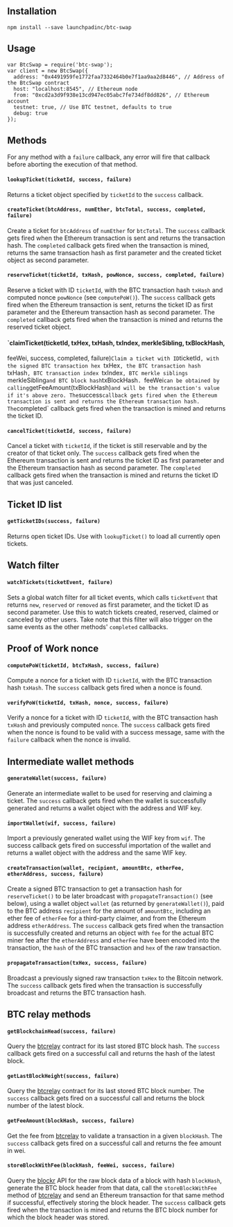 ## Installation
```
npm install --save launchpadinc/btc-swap
```

## Usage
```
var BtcSwap = require('btc-swap');
var client = new BtcSwap({
  address: "0x4491959fe1772faa7332464b0e7f1aa9aa2d8446", // Address of the BtcSwap contract
  host: "localhost:8545", // Ethereum node
  from: "0xcd2a3d9f938e13cd947ec05abc7fe734df8dd826", // Ethereum account
  testnet: true, // Use BTC testnet, defaults to true
  debug: true
});
```

## Methods
For any method with a `failure` callback, any error will fire that callback
before aborting the execution of that method.

#### `lookupTicket(ticketId, success, failure)`
Returns a ticket object specified by `ticketId` to the `success` callback.

#### `createTicket(btcAddress, numEther, btcTotal, success, completed, failure)`
Create a ticket for `btcAddress` of `numEther` for `btcTotal`. The `success`
callback gets fired when the Ethereum transaction is sent and returns the
transaction hash. The `completed` callback gets fired when the transaction
is mined, returns the same transaction hash as first parameter and the created
ticket object as second parameter.

#### `reserveTicket(ticketId, txHash, powNonce, success, completed, failure)`
Reserve a ticket with ID `ticketId`, with the BTC transaction hash `txHash`
and computed nonce `powNonce` (see `computePoW()`). The `success` callback
gets fired when the Ethereum transaction is sent, returns the ticket ID as
first parameter and the Ethereum transaction hash as second parameter. The
`completed` callback gets fired when the transaction is mined and returns the
reserved ticket object.

#### `claimTicket(ticketId, txHex, txHash, txIndex, merkleSibling, txBlockHash,
  feeWei, success, completed, failure)`
Claim a ticket with ID `ticketId`, with the signed BTC transaction hex `txHex`,
the BTC transaction hash `txHash`, BTC transaction index `txIndex`, BTC merkle
siblings `merkleSibling` and BTC block hash `txBlockHash`. `feeWei` can be
obtained by calling `getFeeAmount(txBlockHash)` and will be the transaction's
value if it's above zero. The `success` callback gets fired when the Ethereum
transaction is sent and returns the Ethereum transaction hash. The `completed`
callback gets fired when the transaction is mined and returns the ticket ID.

#### `cancelTicket(ticketId, success, failure)`
Cancel a ticket with `ticketId`, if the ticket is still reservable and by
the creator of that ticket only. The `success` callback gets fired when the
Ethereum transaction is sent and returns the ticket ID as first parameter and
the Ethereum transaction hash as second parameter. The `completed` callback gets
fired when the transaction is mined and returns the ticket ID that was just
canceled.

## Ticket ID list
#### `getTicketIDs(success, failure)`
Returns open ticket IDs. Use with `lookupTicket()` to load all currently open
tickets.

## Watch filter
#### `watchTickets(ticketEvent, failure)`
Sets a global watch filter for all ticket events, which calls `ticketEvent` that
returns `new`, `reserved` or `removed` as first parameter, and the ticket ID
as second parameter. Use this to watch tickets created, reserved, claimed or
canceled by other users. Take note that this filter will also trigger on the
same events as the other methods' `completed` callbacks.

## Proof of Work nonce
#### `computePoW(ticketId, btcTxHash, success, failure)`
Compute a nonce for a ticket with ID `ticketId`, with the BTC transaction hash
`txHash`. The `success` callback gets fired when a nonce is found.

#### `verifyPoW(ticketId, txHash, nonce, success, failure)`
Verify a nonce for a ticket with ID `ticketId`, with the BTC transaction hash
`txHash` and previously computed `nonce`. The `success` callback gets fired
when the nonce is found to be valid with a success message, same with the
`failure` callback when the nonce is invalid.

## Intermediate wallet methods
#### `generateWallet(success, failure)`
Generate an intermediate wallet to be used for reserving and claiming a ticket.
The `success` callback gets fired when the wallet is successfully generated and
returns a wallet object with the address and WIF key.

#### `importWallet(wif, success, failure)`
Import a previously generated wallet using the WIF key from `wif`. The success
callback gets fired on successful importation of the wallet and returns a
wallet object with the address and the same WIF key.

#### `createTransaction(wallet, recipient, amountBtc, etherFee, etherAddress, success, failure)`
Create a signed BTC transaction to get a transaction hash for `reserveTicket()`
to be later broadcast with `propagateTransaction()` (see below), using a
wallet object `wallet` (as returned by `generateWallet()`), paid to the BTC
address `recipient` for the amount of `amountBtc`, including an ether fee of
`etherFee` for a third-party claimer, and from the Ethereum address
`etherAddress`. The `success` callback gets fired when the transaction is
successfully created and returns an object with `fee` for the actual BTC miner
fee after the `etherAddress` and `etherFee` have been encoded into the
transaction, the `hash` of the BTC transaction and `hex` of the raw transaction.

#### `propagateTransaction(txHex, success, failure)`
Broadcast a previously signed raw transaction `txHex` to the Bitcoin network.
The `success` callback gets fired when the transaction is successfully broadcast
and returns the BTC transaction hash.

## BTC relay methods
#### `getBlockchainHead(success, failure)`
Query the [btcrelay](https://github.com/ethereum/btcrelay) contract for its last
stored BTC block hash. The `success` callback gets fired on a successful call
and returns the hash of the latest block.

#### `getLastBlockHeight(success, failure)`
Query the [btcrelay](https://github.com/ethereum/btcrelay) contract for its last
stored BTC block number. The `success` callback gets fired on a successful call
and returns the block number of the latest block.

#### `getFeeAmount(blockHash, success, failure)`
Get the fee from [btcrelay](https://github.com/ethereum/btcrelay) to validate a
transaction in a given `blockHash`. The `success` callback gets fired on a
successful call and returns the fee amount in wei.

#### `storeBlockWithFee(blockHash, feeWei, success, failure)`
Query the [blockr](https://blockr.io) API for the raw block data of a block
with hash `blockHash`, generate the BTC block header from that data, call the
`storeBlockWithFee` method of [btcrelay](https://github.com/ethereum/btcrelay)
and send an Ethereum transaction for that same method if successful, effectively
storing the block header. The `success` callback gets fired when the transaction
is mined and returns the BTC block number for which the block header was stored.
